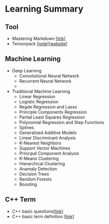 # Learning Summary
## Tool
* Mastering Markdown [[link]](https://guides.github.com/features/mastering-markdown/)
* Tensorpack [[note]](notes/tools/tensorpack.md)[[website]](https://tensorpack.readthedocs.io/tutorial/index.html#introduction)

## Machine Learning
* Deep Learning
  * Convolutional Neural Network
  * Recurrent Neural Network
  * 
* Traditional Machine Learning
  * Linear Regression
  * Logistic Regression
  * Regde Regression and Lasso
  * Principle Components Regression
  * Partial Least Squares Regression
  * Polynomial Regression and Step Functions
  * Splines
  * Generalized Additive Models
  * Linear Discriminant Analysis
  * K-Nearest Neighbors
  * Support Vector Machines
  * Principal Component Analysis
  * K-Means Clustering
  * Hierarchical Clustering
  * Anamaly Detection
  * Decision Trees
  * Random Forests
  * Boosting


## C++ Term
* C++ basic questions[[link]](https://www.onlineinterviewquestions.com/c-plus-plus-interview-questions/)
* C++ basic term definition [[link]](https://www.tutorialspoint.com/cplusplus/cpp_overloading.htm)

